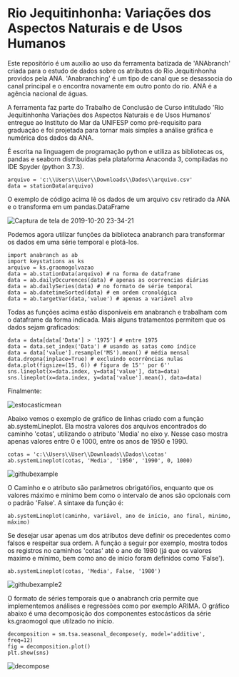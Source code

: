 # Rio Jequitinhonha: Variações dos Aspectos Naturais e de Usos Humanos

Este repositório é um auxílio ao uso da ferramenta batizada de 'ANAbranch' criada para o estudo de dados sobre os atributos do Rio Jequitinhonha providos pela ANA. 'Anabranching' é um tipo de canal que se desassocia do canal principal e o encontra novamente em outro ponto do rio. ANA é a agência nacional de águas.

A ferramenta faz parte do Trabalho de Conclusão de Curso intitulado 'Rio Jequitinhonha Variações dos Aspectos Naturais e de Usos Humanos' entregue ao Instituto do Mar da UNIFESP como pré-requisito para graduação e foi projetada para tornar mais simples a análise gráfica e numérica dos dados da ANA.

É escrita na linguagem de programação python e utiliza as bibliotecas os, pandas e seaborn distribuídas pela plataforma Anaconda 3, compiladas no IDE Spyder (python 3.7.3).

```
arquivo = 'c:\\Users\\User\\Downloads\\Dados\\arquivo.csv'
data = stationData(arquivo)
```

O exemplo de código acima lê os dados de um arquivo csv retirado da ANA e o transforma em um pandas.DataFrame

![Captura de tela de 2019-10-20 23-34-21](https://user-images.githubusercontent.com/52804741/67172566-36b33600-f392-11e9-9eab-efd94a188917.png)

Podemos agora utilizar funções da biblioteca anabranch para transformar os dados em uma série temporal e plotá-los.

```
import anabranch as ab
import keystations as ks
arquivo = ks.graomogolvazao
data = ab.stationData(arquivo) # na forma de dataframe
data = ab.dailyOccurences(data) # apenas as ocorrencias diárias
data = ab.dailySeries(data) # no formato de série temporal
data = ab.datetimeSorted(data) # em ordem cronológica
data = ab.targetVar(data,'value') # apenas a variável alvo
```

Todas as funções acima estão disponíveis em anabranch e trabalham com o dataframe da forma indicada. Mais alguns tratamentos permitem que os dados sejam graficados:

```
data = data[data['Data'] > '1975'] # entre 1975
data = data.set_index('Data') # usando as satas como índice
data = data['value'].resample('MS').mean() # média mensal
data.dropna(inplace=True) # excluindo ocorrências nulas
data.plot(figsize=(15, 6)) # figura de 15'' por 6''
sns.lineplot(x=data.index, y=data['value'], data=data)
sns.lineplot(x=data.index, y=data['value'].mean(), data=data)
```
Finalmente:

![estocasticmean](https://user-images.githubusercontent.com/52804741/67172410-9eb54c80-f391-11e9-99bb-f183e364f913.png)

Abaixo vemos o exemplo de gráfico de linhas criado com a função ab.systemLineplot. Ela mostra valores dos arquivos encontrados do caminho 'cotas', utilizando o atributo 'Media' no eixo y. Nesse caso mostra apenas valores entre 0 e 1000, entre os anos de 1950 e 1990.

```
cotas = 'c:\\Users\\User\\Downloads\\Dados\\cotas'
ab.systemLineplot(cotas, 'Media', '1950', '1990', 0, 1000)
```

![githubexample](https://user-images.githubusercontent.com/52804741/66139985-b80b7a00-e5d7-11e9-9d6f-73edce052e3f.png)

O Caminho e o atributo são parâmetros obrigatóŕios, enquanto que os valores máximo e minimo bem como o intervalo de anos são opcionais com o padrão 'False'. A sintaxe da função é:

```
ab.systemLineplot(caminho, variável, ano de início, ano final, minimo, máximo)
```
Se desejar usar apenas um dos atributos deve definir os precedentes como falsos e respeitar sua ordem. A função a seguir por exemplo, mostra todos os registros no caminhos 'cotas' até o ano de 1980 (já que os valores maximo e mínimo, bem como ano de início foram definidos como 'False').

```
ab.systemLineplot(cotas, 'Media', False, '1980')
```

![githubexample2](https://user-images.githubusercontent.com/52804741/66140889-446a6c80-e5d9-11e9-9dcf-8cee5e1ad893.png)

O formato de séries temporais que o anabranch cria permite que implementemos análises e regressões como por exemplo ARIMA.
O gráfico abaixo é uma decomposição dos componentes estocásticos da série ks.graomogol que utilzado no início.

```
decomposition = sm.tsa.seasonal_decompose(y, model='additive', freq=12)
fig = decomposition.plot()
plt.show(sns)
```

![decompose](https://user-images.githubusercontent.com/52804741/67173225-66fbd400-f394-11e9-9eb4-0b43b230a912.png)

